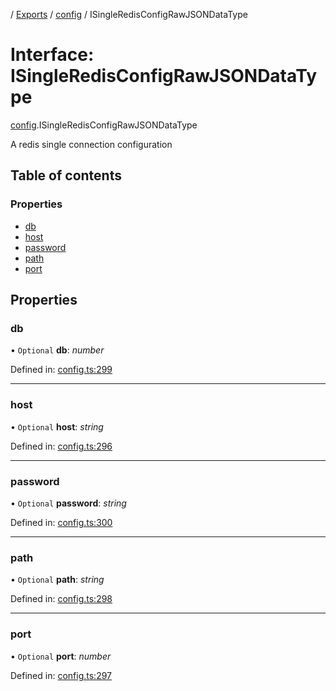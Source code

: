 [](../README.md) / [Exports](../modules.md) / [config](../modules/config.md) / ISingleRedisConfigRawJSONDataType

# Interface: ISingleRedisConfigRawJSONDataType

[config](../modules/config.md).ISingleRedisConfigRawJSONDataType

A redis single connection configuration

## Table of contents

### Properties

- [db](config.isingleredisconfigrawjsondatatype.md#db)
- [host](config.isingleredisconfigrawjsondatatype.md#host)
- [password](config.isingleredisconfigrawjsondatatype.md#password)
- [path](config.isingleredisconfigrawjsondatatype.md#path)
- [port](config.isingleredisconfigrawjsondatatype.md#port)

## Properties

### db

• `Optional` **db**: *number*

Defined in: [config.ts:299](https://github.com/onzag/itemize/blob/55e63f2c/config.ts#L299)

___

### host

• `Optional` **host**: *string*

Defined in: [config.ts:296](https://github.com/onzag/itemize/blob/55e63f2c/config.ts#L296)

___

### password

• `Optional` **password**: *string*

Defined in: [config.ts:300](https://github.com/onzag/itemize/blob/55e63f2c/config.ts#L300)

___

### path

• `Optional` **path**: *string*

Defined in: [config.ts:298](https://github.com/onzag/itemize/blob/55e63f2c/config.ts#L298)

___

### port

• `Optional` **port**: *number*

Defined in: [config.ts:297](https://github.com/onzag/itemize/blob/55e63f2c/config.ts#L297)
